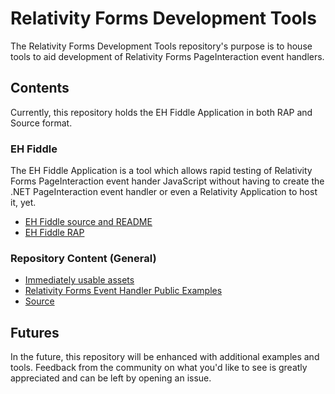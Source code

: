 # Relativity Forms Development Tools

The Relativity Forms Development Tools repository's purpose is to house tools to aid development of Relativity Forms PageInteraction event handlers.

## Contents

Currently, this repository holds the EH Fiddle Application in both RAP and Source format.

### EH Fiddle
The EH Fiddle Application is a tool which allows rapid testing of Relativity Forms PageInteraction event hander JavaScript without having to create the .NET PageInteraction event handler or even a Relativity Application to host it, yet.

* [EH Fiddle source and README](./Source/EH%20Fiddle/)
* [EH Fiddle RAP](./ready-to-use/EH_Fiddle.rap)

### Repository Content (General)
* [Immediately usable assets](./ready-to-use/)
* [Relativity Forms Event Handler Public Examples](./examples/)
* [Source](./Source/)

## Futures
In the future, this repository will be enhanced with additional examples and tools. Feedback from the community on what you'd like to see is greatly appreciated and can be left by opening an issue.